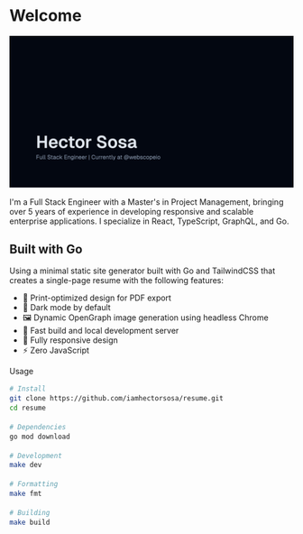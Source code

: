 # Welcome

![Hector Sosa](./assets/opengraph-image.png)

I'm a Full Stack Engineer with a Master's in Project Management, bringing over 5 years of experience in developing responsive and scalable enterprise applications. I specialize in React, TypeScript, GraphQL, and Go.

## Built with Go

Using a minimal static site generator built with Go and TailwindCSS that creates a single-page resume with the following features:

- 📄 Print-optimized design for PDF export
- 🎨 Dark mode by default
- 🖼️ Dynamic OpenGraph image generation using headless Chrome
- 🚀 Fast build and local development server
- 📱 Fully responsive design
- ⚡ Zero JavaScript

Usage

```bash
# Install
git clone https://github.com/iamhectorsosa/resume.git
cd resume

# Dependencies
go mod download

# Development
make dev

# Formatting
make fmt

# Building
make build
```
